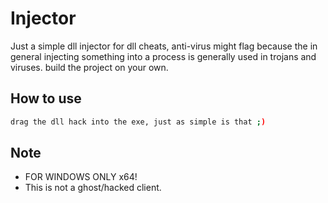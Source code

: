 # Injector
Just a simple dll injector for dll cheats, anti-virus might flag because the in general injecting something into a process is generally used in trojans and viruses. build the project on your own.

## How to use
```sh
drag the dll hack into the exe, just as simple is that ;)
```

## Note
- FOR WINDOWS ONLY x64!
- This is not a ghost/hacked client.
